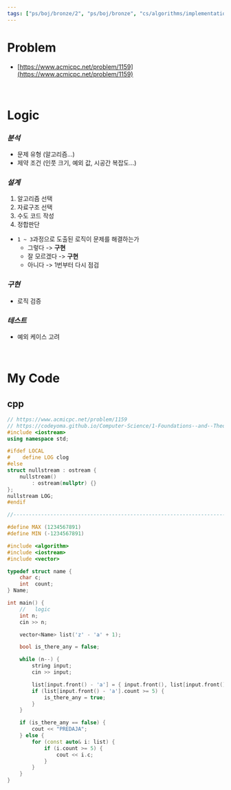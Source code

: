 ```yaml
---
tags: ["ps/boj/bronze/2", "ps/boj/bronze", "cs/algorithms/implementation/ps","cs/algorithms/string/ps"]
---
```


# Problem
- [https://www.acmicpc.net/problem/1159](https://www.acmicpc.net/problem/1159)

<br/>

# Logic

### *분석*
- 문제 유형 (알고리즘...)
- 제약 조건 (인풋 크기, 예외 값, 시공간 복잡도...)

### *설계*
1. 알고리즘 선택
2. 자료구조 선택
3. 수도 코드 작성
4. 정합판단
  - `1 ~ 3`과정으로 도출된 로직이 문제를 해결하는가
    - 그렇다 -> **구현**
    - 잘 모르겠다 -> **구현**
    - 아니다 -> 1번부터 다시 점검

### *구현*
- 로직 검증

### *테스트*
- 예외 케이스 고려

<br/>

# My Code
## cpp
```cpp title="boj/1159.cpp"
// https://www.acmicpc.net/problem/1159
// https://codeyoma.github.io/Computer-Science/1-Foundations--and--Theory/Algorithms/ps/boj/1159/1159
#include <iostream>
using namespace std;

#ifdef LOCAL
#    define LOG clog
#else
struct nullstream : ostream {
    nullstream()
        : ostream(nullptr) {}
};
nullstream LOG;
#endif

//--------------------------------------------------------------------------------------------------

#define MAX (1234567891)
#define MIN (-1234567891)

#include <algorithm>
#include <iostream>
#include <vector>

typedef struct name {
    char c;
    int  count;
} Name;

int main() {
    //   logic
    int n;
    cin >> n;

    vector<Name> list('z' - 'a' + 1);

    bool is_there_any = false;

    while (n--) {
        string input;
        cin >> input;

        list[input.front() - 'a'] = { input.front(), list[input.front() - 'a'].count + 1 };
        if (list[input.front() - 'a'].count >= 5) {
            is_there_any = true;
        }
    }

    if (is_there_any == false) {
        cout << "PREDAJA";
    } else {
        for (const auto& i: list) {
            if (i.count >= 5) {
                cout << i.c;
            }
        }
    }
}

```
